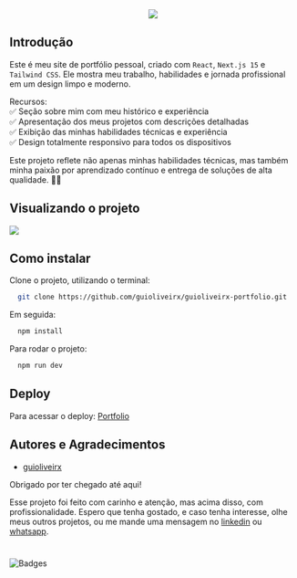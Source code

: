<div align="center">
    <img src="https://readme-typing-svg.herokuapp.com/?font=Righteous&size=35&center=true&vCenter=true&width=500&height=70&duration=5000&lines=Meu+Portfolio!;" />
</div>

## Introdução

Este é meu site de portfólio pessoal, criado com `React`, `Next.js 15` e `Tailwind CSS`. Ele mostra meu trabalho, habilidades e jornada profissional em um design limpo e moderno.

Recursos:</br>
✅ Seção sobre mim com meu histórico e experiência </br>
✅ Apresentação dos meus projetos com descrições detalhadas </br>
✅ Exibição das minhas habilidades técnicas e experiência </br>
✅ Design totalmente responsivo para todos os dispositivos </br>

Este projeto reflete não apenas minhas habilidades técnicas, mas também minha paixão por aprendizado contínuo e entrega de soluções de alta qualidade. 🚀💼


## Visualizando o projeto 

<a href="https://www.guioliveirx.live/"><img src="https://github.com/guioliveirx/portfoliogb/blob/master/public/repositories/Portfolio.webp?raw=true"/></a>


## Como instalar

Clone o projeto, utilizando o terminal:

```bash
  git clone https://github.com/guioliveirx/guioliveirx-portfolio.git
```

Em seguida:

```bash
  npm install
```

Para rodar o projeto:

```bash
  npm run dev
```
    
## Deploy

Para acessar o deploy: [Portfolio](https://www.guioliveirx.live/)


## Autores e Agradecimentos

- [guioliveirx](https://github.com/guioliveirx)

Obrigado por ter chegado até aqui! 

Esse projeto foi feito com carinho e atenção, mas acima disso, com profissionalidade. Espero que tenha gostado, e caso tenha interesse, olhe meus outros projetos, ou me mande uma mensagem no [linkedin](https://www.linkedin.com/in/guioliveira2002/) ou [whatsapp](https://wa.me/5571981847173?text=Ol%C3%A1+Guilherme%21v).

#

![Badges](https://skillicons.dev/icons?i=react,next,tailwind)
